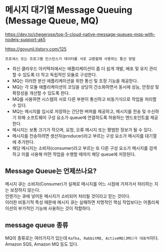 # 메시지 대기열 Message Queuing (Message Queue, MQ)

https://dev.to/chegerose/top-5-cloud-native-message-queues-mqs-with-nodejs-support-ak5

https://goyunji.tistory.com/125

`프로세스 또는 프로그램 인스턴스가 데이터를 서로 교환할때 사용하는 통신 방법`

- 최신 클라우드 아키텍처에서는 애플리케이션이 좀 더 쉽게 개발, 배포 및 유지 관리할 수 있도록 더 작고 독립적인 모듈로 구성한다.
- MQ는 이러한 분산 애플리케이션을 위한 통신 및 조정 기능을 제공한다.
- MQ는 각 모듈 애플리케이션의 코딩을 상당히 간소화하면서 동시에 성능, 안정성 및 확장성을 개선할 수 있도록 한다.
- MQ를 사용하면 시스템의 서로 다른 부분이 통신하고 비동기식으로 작업을 처리할 수 있다.
- MQ는 메시지를 임시로 저장하는 간단한 버퍼를 제공하고, 메시지를 전송 및 수신하기 위해 소프트웨어 구성 요소가 queue에 연결하도록 허용하는 엔드포인트를 제공한다.
- 메시지는 보통 크기가 작으며, 요청, 오류 메시지 또는 평범한 정보가 될 수 있다.
- 메시지를 전송하려면 생산자(producer)라고 부르는 구성 요소가 메시지를 대기열에 추가한다.
- 해당 메시지는 소비자(consumer)라고 부르는 또 다른 구성 요소가 메시지를 검색하고 이를 사용해 어떤 작업을 수행할 때까지 해당 queue에 저장된다.

## Message Queue는 언제쓰나요?

메시지 큐는 소비자(Consumer)가 실제로 메시지를 어느 시점에 가져가서 처리하는 지는 보장하지 않는다.  
언젠가는 큐에 넣어둔 메시지가 소비되어 처리될 것이라고 믿는 것이다.  
이러한 비동기적 특성 때문에 메시지 큐는 실패하면 치명적인 핵심 작업보다는 어플리케이션의 부가적인 기능에 사용하는 것이 적합하다.

## message queue 종류

MQ의 종류로는 여러가지가 있는데 `Kafka, RabbitMQ, ActiveMQ(JMS)가 대표적`이다.  
Amazon SQS, Amazon MQ 등도 있다.
